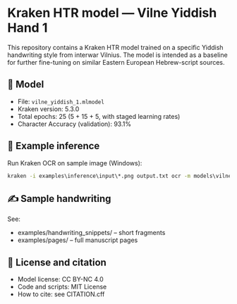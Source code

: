 # Kraken HTR model — Vilne Yiddish Hand 1

This repository contains a Kraken HTR model trained on a specific Yiddish handwriting style from interwar Vilnius. The model is intended as a baseline for further fine-tuning on similar Eastern European Hebrew-script sources.

## 🧠 Model

- File: `vilne_yiddish_1.mlmodel`
- Kraken version: 5.3.0
- Total epochs: 25 (5 + 15 + 5, with staged learning rates)
- Character Accuracy (validation): 93.1%

## 📂 Example inference

Run Kraken OCR on sample image (Windows):
```bat
kraken -i examples\inference\input\*.png output.txt ocr -m models\vilne_yiddish_1.mlmodel
```

## ✍️ Sample handwriting
See:

- examples/handwriting_snippets/ – short fragments
- examples/pages/ – full manuscript pages

## 📄 License and citation

- Model license: CC BY-NC 4.0
- Code and scripts: MIT License
- How to cite: see CITATION.cff
